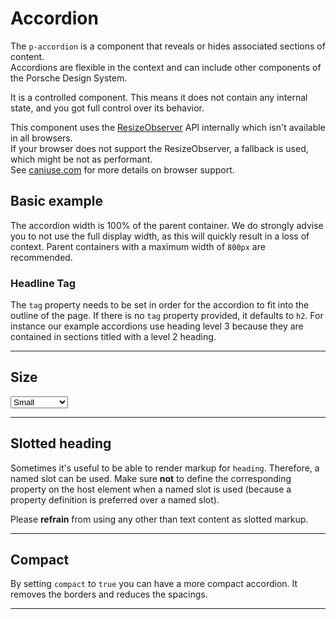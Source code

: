# Accordion

The `p-accordion` is a component that reveals or hides associated sections of content.  
Accordions are flexible in the context and can include other components of the Porsche Design System.

It is a controlled component. This means it does not contain any internal state, and you got full control over its
behavior.

<p-inline-notification heading="Important note" state="warning" persistent="true">
  This component uses the <a href="https://developer.mozilla.org/en-US/docs/Web/API/ResizeObserver" target="_blank">ResizeObserver</a> API internally which isn't available in all browsers.<br>
  If your browser does not support the ResizeObserver, a fallback is used, which might be not as performant.<br>
  See <a href="https://caniuse.com/resizeobserver" target="_blank">caniuse.com</a> for more details on browser support.  
</p-inline-notification>

<TableOfContents></TableOfContents>

## Basic example

<Playground :frameworkMarkup="codeExample" :config="config" :markup="basic"></Playground>

The accordion width is 100% of the parent container. We do strongly advise you to not use the full display width, as
this will quickly result in a loss of context. Parent containers with a maximum width of `800px` are recommended.

### Headline Tag

The `tag` property needs to be set in order for the accordion to fit into the outline of the page. If there is no `tag`
property provided, it defaults to `h2`. For instance our example accordions use heading level 3 because they are
contained in sections titled with a level 2 heading.

---

## Size

<Playground :markup="sizeMarkup" :config="config">
  <select v-model="size" aria-label="Select size">
    <option disabled>Select size</option>
    <option value="small">Small</option>
    <option value="medium">Medium</option>
    <option value="{ base: 'small', l: 'medium' }">Responsive</option>
  </select>
</Playground>

---

## Slotted heading

Sometimes it's useful to be able to render markup for `heading`. Therefore, a named slot can be used. Make sure **not**
to define the corresponding property on the host element when a named slot is used (because a property definition is
preferred over a named slot).

Please **refrain** from using any other than text content as slotted markup.

<Playground :markup="slottedMarkup" :config="config"></Playground>

---

## Compact

By setting `compact` to `true` you can have a more compact accordion. It removes the borders and reduces the spacings.

<Playground :markup="compactMarkup" :config="config"></Playground>

---

<script lang="ts">
import Vue from 'vue';
import Component from 'vue-class-component';
import { getAccordionCodeSamples } from '@porsche-design-system/shared';
  
@Component
export default class Code extends Vue {
  config = { themeable: true };

  codeExample = getAccordionCodeSamples();

  size = 'small';
  content= `<p-text>
    Lorem ipsum dolor sit amet, consetetur sadipscing elitr, sed diam nonumy eirmod tempor invidunt ut labore et dolore magna aliquyam erat,
    sed diam voluptua. At vero eos et accusam et justo duo dolores et ea rebum.
  </p-text>`;
    
  get basic() {      
    return `<p-accordion heading="Some Heading" tag="h3">
  ${this.content}
</p-accordion>
<p-accordion heading="Some Heading" tag="h3">
  ${this.content}
</p-accordion>`;
    }
  
  get sizeMarkup() {    
    return `<p-accordion heading="Some Heading" tag="h3" size="${this.size}">
  ${this.content}
</p-accordion>
<p-accordion heading="Some Heading" tag="h3" size="${this.size}">
  ${this.content}
</p-accordion>`;
    }  

  get slottedMarkup(){
    return `<p-accordion tag="h3">
  <span slot="heading">Some slotted heading</span>
  ${this.content}
</p-accordion>
<p-accordion tag="h3">
  <span slot="heading">Some slotted heading</span>
  ${this.content}
</p-accordion>`;
    }

  get compactMarkup() {      
    return `<div style="max-width: 400px">
  <p-accordion heading="Some Heading" tag="h3" compact="true">
    <p-link-pure href="https://www.porsche.com" icon="none">Some label</p-link-pure>
  </p-accordion>
  <p-accordion heading="Some Heading" tag="h3" compact="true">
    <p-link-pure href="https://www.porsche.com" icon="none">Some label</p-link-pure>
  </p-accordion>
</div>`;
    }
 
  mounted() {
    /* initially update accordion with open attribute in playground */
    this.registerEvents();
  
    /* theme switch needs to register event listeners again */
    const themeTabs = this.$el.querySelectorAll('.playground > p-tabs-bar');
    themeTabs.forEach(tab => tab.addEventListener('tabChange', () => {
      this.registerEvents();
    }));
  }
  
  updated(){
    this.registerEvents();
  }
  
  registerEvents() {
    const accordions = this.$el.querySelectorAll('.playground .demo p-accordion');
    accordions.forEach(accordionEl => accordionEl.addEventListener('accordionChange', (e) => (e.target.open = e.detail.open)));
  }
}
</script>
